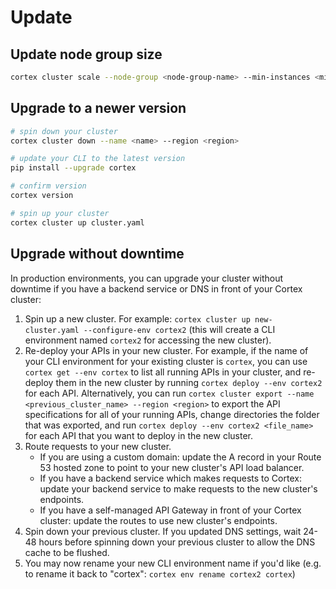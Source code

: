 # Update

## Update node group size

```bash
cortex cluster scale --node-group <node-group-name> --min-instances <min-instances> --max-instances <max-instances>
```

## Upgrade to a newer version

```bash
# spin down your cluster
cortex cluster down --name <name> --region <region>

# update your CLI to the latest version
pip install --upgrade cortex

# confirm version
cortex version

# spin up your cluster
cortex cluster up cluster.yaml
```

## Upgrade without downtime

In production environments, you can upgrade your cluster without downtime if you have a backend service or DNS in front of your Cortex cluster:

1. Spin up a new cluster. For example: `cortex cluster up new-cluster.yaml --configure-env cortex2` (this will create a CLI environment named `cortex2` for accessing the new cluster).
1. Re-deploy your APIs in your new cluster. For example, if the name of your CLI environment for your existing cluster is `cortex`, you can use `cortex get --env cortex` to list all running APIs in your cluster, and re-deploy them in the new cluster by running `cortex deploy --env cortex2` for each API. Alternatively, you can run `cortex cluster export --name <previous_cluster_name> --region <region>` to export the API specifications for all of your running APIs, change directories the folder that was exported, and run `cortex deploy --env cortex2 <file_name>` for each API that you want to deploy in the new cluster.
1. Route requests to your new cluster.
    * If you are using a custom domain: update the A record in your Route 53 hosted zone to point to your new cluster's API load balancer.
    * If you have a backend service which makes requests to Cortex: update your backend service to make requests to the new cluster's endpoints.
    * If you have a self-managed API Gateway in front of your Cortex cluster: update the routes to use new cluster's endpoints.
1. Spin down your previous cluster. If you updated DNS settings, wait 24-48 hours before spinning down your previous cluster to allow the DNS cache to be flushed.
1. You may now rename your new CLI environment name if you'd like (e.g. to rename it back to "cortex": `cortex env rename cortex2 cortex`)
